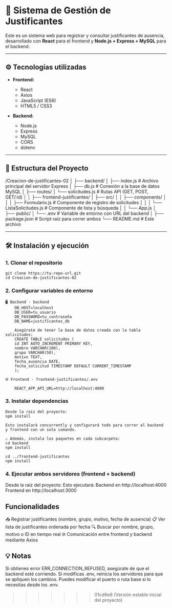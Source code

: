# 📝 Sistema de Gestión de Justificantes

Este es un sistema web para registrar y consultar justificantes de ausencia, desarrollado con **React** para el frontend y **Node.js + Express + MySQL** para el backend.

---

## ⚙️ Tecnologías utilizadas

- **Frontend:**
  - React
  - Axios
  - JavaScript (ES6)
  - HTML5 / CSS3

- **Backend:**
  - Node.js
  - Express
  - MySQL
  - CORS
  - dotenv

---

## 📁 Estructura del Proyecto

/Creacion-de-justificantes-02
│
├── backend/
│ ├── index.js # Archivo principal del servidor Express
│ ├── db.js # Conexión a la base de datos MySQL
│ ├── routes/
│  └── solicitudes.js # Rutas API (GET, POST, GET/:id)
│ 
│
├── frontend-justificantes/
│ ├── src/
│ │ ├── components/
│ │ │ ├── Formulario.js # Componente de registro de solicitudes
│ │ │ └── ListaSolicitudes.js # Componente de lista y búsqueda
│ │ └── App.js
│ ├── public/
│ └── .env # Variable de entorno con URL del backend
│
├── package.json # Script raíz para correr ambos
└── README.md # Este archivo


---

## 🛠️ Instalación y ejecución

### 1. Clonar el repositorio

    git clone https://tu-repo-url.git
    cd Creacion-de-justificantes-02

### 2. Configurar variables de entorno
    🖥️ Backend - backend
        DB_HOST=localhost
        DB_USER=tu_usuario
        DB_PASSWORD=tu_contraseña
        DB_NAME=justificantes_db

        Asegúrate de tener la base de datos creada con la tabla solicitudes:
        CREATE TABLE solicitudes (
        id INT AUTO_INCREMENT PRIMARY KEY,
        nombre VARCHAR(100),
        grupo VARCHAR(50),
        motivo TEXT,
        fecha_ausencia DATE,
        fecha_solicitud TIMESTAMP DEFAULT CURRENT_TIMESTAMP
        );

    🌐 Frontend - frontend-justificantes/.env

        REACT_APP_API_URL=http://localhost:4000

### 3. Instalar dependencias

    Desde la raíz del proyecto:
    npm install

    Esto instalará concurrently y configurará todo para correr el backend y frontend con un solo comando.

    ⚠️ Además, instala los paquetes en cada subcarpeta:
    cd backend
    npm install

    cd ../frontend-justificantes
    npm install

### 4. Ejecutar ambos servidores (frontend + backend)

Desde la raíz del proyecto:
Esto ejecutará:
    Backend en http://localhost:4000
    Frontend en http://localhost:3000

## Funcionalidades
📥 Registrar justificantes (nombre, grupo, motivo, fecha de ausencia)
📋 Ver lista de justificantes ordenada por fecha
🔍 Buscar por nombre, grupo, motivo o ID en tiempo real
🌐 Comunicación entre frontend y backend mediante Axios

## 💡 Notas
Si obtienes error ERR_CONNECTION_REFUSED, asegúrate de que el backend esté corriendo.
Si modificas .env, reinicia los servidores para que se apliquen los cambios.
Puedes modificar el puerto o ruta base si lo necesitas desde los .env.

>>>>>>> 01cd6e8 (Versión estable inicial del proyecto)
